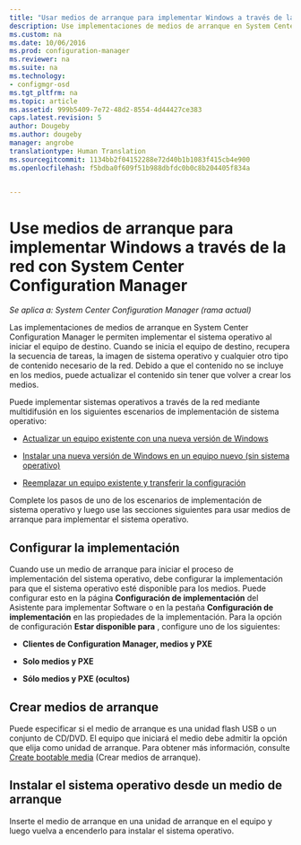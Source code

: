 ```yaml
---
title: "Usar medios de arranque para implementar Windows a través de la red | Configuration Manager"
description: Use implementaciones de medios de arranque en System Center Configuration Manager para implementar el sistema operativo al iniciar el equipo de destino.
ms.custom: na
ms.date: 10/06/2016
ms.prod: configuration-manager
ms.reviewer: na
ms.suite: na
ms.technology:
- configmgr-osd
ms.tgt_pltfrm: na
ms.topic: article
ms.assetid: 999b5409-7e72-48d2-8554-4d44427ce383
caps.latest.revision: 5
author: Dougeby
ms.author: dougeby
manager: angrobe
translationtype: Human Translation
ms.sourcegitcommit: 1134bb2f04152288e72d40b1b1083f415cb4e900
ms.openlocfilehash: f5bdba0f609f51b988dbfdc0b0c8b204405f834a


---
```

# <a name="use-bootable-media-to-deploy-windows-over-the-network-with-system-center-configuration-manager"></a>Use medios de arranque para implementar Windows a través de la red con System Center Configuration Manager

*Se aplica a: System Center Configuration Manager (rama actual)*

Las implementaciones de medios de arranque en System Center Configuration Manager le permiten implementar el sistema operativo al iniciar el equipo de destino. Cuando se inicia el equipo de destino, recupera la secuencia de tareas, la imagen de sistema operativo y cualquier otro tipo de contenido necesario de la red. Debido a que el contenido no se incluye en los medios, puede actualizar el contenido sin tener que volver a crear los medios.  

 Puede implementar sistemas operativos a través de la red mediante multidifusión en los siguientes escenarios de implementación de sistema operativo:  

-   [Actualizar un equipo existente con una nueva versión de Windows](refresh-an-existing-computer-with-a-new-version-of-windows.md)  

-   [Instalar una nueva versión de Windows en un equipo nuevo (sin sistema operativo)](install-new-windows-version-new-computer-bare-metal.md)  

-   [Reemplazar un equipo existente y transferir la configuración](replace-an-existing-computer-and-transfer-settings.md)  

 Complete los pasos de uno de los escenarios de implementación de sistema operativo y luego use las secciones siguientes para usar medios de arranque para implementar el sistema operativo.  

## <a name="configure-deployment-settings"></a>Configurar la implementación  
 Cuando use un medio de arranque para iniciar el proceso de implementación del sistema operativo, debe configurar la implementación para que el sistema operativo esté disponible para los medios. Puede configurar esto en la página **Configuración de implementación** del Asistente para implementar Software o en la pestaña **Configuración de implementación** en las propiedades de la implementación.  Para la opción de configuración **Estar disponible para** , configure uno de los siguientes:  

-   **Clientes de Configuration Manager, medios y PXE**  

-   **Solo medios y PXE**  

-   **Sólo medios y PXE (ocultos)**  

## <a name="create-the-bootable-media"></a>Crear medios de arranque  
 Puede especificar si el medio de arranque es una unidad flash USB o un conjunto de CD/DVD. El equipo que iniciará el medio debe admitir la opción que elija como unidad de arranque. Para obtener más información, consulte [Create bootable media](create-bootable-media.md) (Crear medios de arranque).  

##  <a name="a-namebkmkdeploya-install-the-operating-system-from-bootable-media"></a><a name="BKMK_Deploy"></a> Instalar el sistema operativo desde un medio de arranque  
 Inserte el medio de arranque en una unidad de arranque en el equipo y luego vuelva a encenderlo para instalar el sistema operativo.  



<!--HONumber=Nov16_HO1-->


